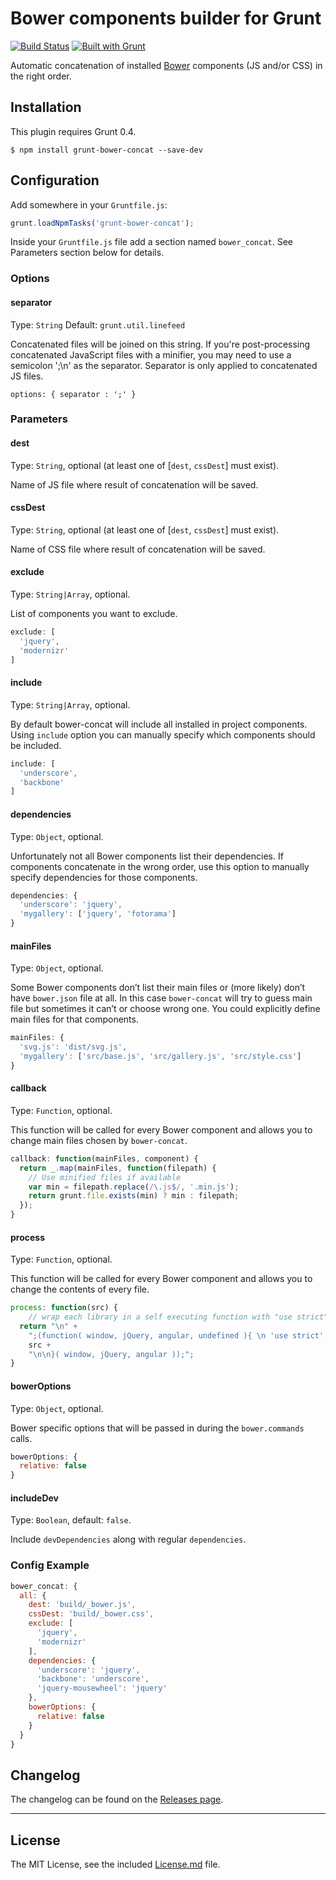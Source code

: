 # Bower components builder for Grunt

[![Build Status](https://travis-ci.org/sapegin/grunt-bower-concat.png)](https://travis-ci.org/sapegin/grunt-bower-concat)
[![Built with Grunt](https://cdn.gruntjs.com/builtwith.png)](http://gruntjs.com/)

Automatic concatenation of installed [Bower](https://github.com/bower/bower) components (JS and/or CSS) in the right order.


## Installation

This plugin requires Grunt 0.4.

```
$ npm install grunt-bower-concat --save-dev
```


## Configuration

Add somewhere in your `Gruntfile.js`:

```javascript
grunt.loadNpmTasks('grunt-bower-concat');
```

Inside your `Gruntfile.js` file add a section named `bower_concat`. See Parameters section below for details.


### Options

#### separator

Type: `String` Default: `grunt.util.linefeed`

Concatenated files will be joined on this string. If you're post-processing concatenated JavaScript files with a minifier, you may need to use a semicolon ';\n' as the separator. Separator is only applied to concatenated JS files.

`options: { separator : ';' }`

### Parameters


#### dest

Type: `String`, optional (at least one of [`dest`, `cssDest`] must exist).

Name of JS file where result of concatenation will be saved.

#### cssDest

Type: `String`, optional (at least one of [`dest`, `cssDest`] must exist).

Name of CSS file where result of concatenation will be saved.

#### exclude

Type: `String|Array`, optional.

List of components you want to exclude.

```js
exclude: [
  'jquery',
  'modernizr'
]
```

#### include

Type: `String|Array`, optional.

By default bower-concat will include all installed in project components. Using `include` option you can manually specify which components should be included.

```js
include: [
  'underscore',
  'backbone'
]
```

#### dependencies

Type: `Object`, optional.

Unfortunately not all Bower components list their dependencies. If components concatenate in the wrong order, use this option to manually specify dependencies for those components.

```js
dependencies: {
  'underscore': 'jquery',
  'mygallery': ['jquery', 'fotorama']
}
```

#### mainFiles

Type: `Object`, optional.

Some Bower components don’t list their main files or (more likely) don’t have `bower.json` file at all. In this case `bower-concat` will try to guess main file but sometimes it can’t or choose wrong one. You could explicitly define main files for that components.

```js
mainFiles: {
  'svg.js': 'dist/svg.js',
  'mygallery': ['src/base.js', 'src/gallery.js', 'src/style.css']
}
```

#### callback

Type: `Function`, optional.

This function will be called for every Bower component and allows you to change main files chosen by `bower-concat`.

```js
callback: function(mainFiles, component) {
  return _.map(mainFiles, function(filepath) {
    // Use minified files if available
    var min = filepath.replace(/\.js$/, '.min.js');
    return grunt.file.exists(min) ? min : filepath;
  });
}
```

#### process

Type: `Function`, optional.

This function will be called for every Bower component and allows you to change the contents of every file.

```js
process: function(src) {
	// wrap each library in a self executing function with "use strict"
  return "\n" +
    ";(function( window, jQuery, angular, undefined ){ \n 'use strict';\n\n" +
    src +
    "\n\n}( window, jQuery, angular ));";
}
```

#### bowerOptions

Type: `Object`, optional.

Bower specific options that will be passed in during the `bower.commands` calls.

```js
bowerOptions: {
  relative: false
}
```
#### includeDev

Type: `Boolean`, default: `false`.

Include `devDependencies` along with regular `dependencies`.


### Config Example

``` javascript
bower_concat: {
  all: {
    dest: 'build/_bower.js',
    cssDest: 'build/_bower.css',
    exclude: [
      'jquery',
      'modernizr'
    ],
    dependencies: {
      'underscore': 'jquery',
      'backbone': 'underscore',
      'jquery-mousewheel': 'jquery'
    },
    bowerOptions: {
      relative: false
    }
  }
}
```

## Changelog

The changelog can be found on the [Releases page](https://github.com/sapegin/grunt-bower-concat/releases).

---

## License

The MIT License, see the included [License.md](License.md) file.
